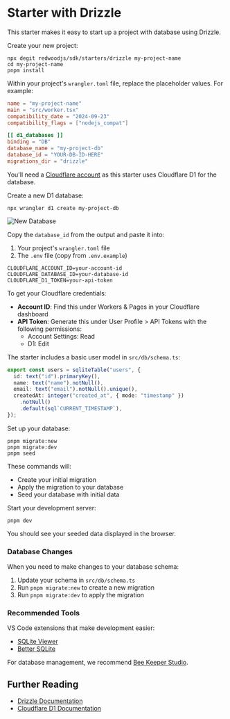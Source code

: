 # Starter with Drizzle

This starter makes it easy to start up a project with database using Drizzle.

Create your new project:

```shell
npx degit redwoodjs/sdk/starters/drizzle my-project-name
cd my-project-name
pnpm install
```

Within your project's `wrangler.toml` file, replace the placeholder values. For example:

```toml
name = "my-project-name"
main = "src/worker.tsx"
compatibility_date = "2024-09-23"
compatibility_flags = ["nodejs_compat"]

[[ d1_databases ]]
binding = "DB"
database_name = "my-project-db"
database_id = "YOUR-DB-ID-HERE"
migrations_dir = "drizzle"
```

You'll need a [Cloudflare account](https://www.cloudflare.com/) as this starter uses Cloudflare D1 for the database.

Create a new D1 database:

```shell
npx wrangler d1 create my-project-db
```

![New Database](./public/images/new-db.png)

Copy the `database_id` from the output and paste it into:

1. Your project's `wrangler.toml` file
2. The `.env` file (copy from `.env.example`)

```text
CLOUDFLARE_ACCOUNT_ID=your-account-id
CLOUDFLARE_DATABASE_ID=your-database-id
CLOUDFLARE_D1_TOKEN=your-api-token
```

To get your Cloudflare credentials:

- **Account ID**: Find this under Workers & Pages in your Cloudflare dashboard
- **API Token**: Generate this under User Profile > API Tokens with the following permissions:
  - Account Settings: Read
  - D1: Edit

The starter includes a basic user model in `src/db/schema.ts`:

```typescript
export const users = sqliteTable("users", {
  id: text("id").primaryKey(),
  name: text("name").notNull(),
  email: text("email").notNull().unique(),
  createdAt: integer("created_at", { mode: "timestamp" })
    .notNull()
    .default(sql`CURRENT_TIMESTAMP`),
});
```

Set up your database:

```shell
pnpm migrate:new
pnpm migrate:dev
pnpm seed
```

These commands will:

- Create your initial migration
- Apply the migration to your database
- Seed your database with initial data

Start your development server:

```shell
pnpm dev
```

You should see your seeded data displayed in the browser.

### Database Changes

When you need to make changes to your database schema:

1. Update your schema in `src/db/schema.ts`
2. Run `pnpm migrate:new` to create a new migration
3. Run `pnpm migrate:dev` to apply the migration

### Recommended Tools

VS Code extensions that make development easier:

- [SQLite Viewer](https://marketplace.cursorapi.com/items?itemName=qwtel.sqlite-viewer)
- [Better SQLite](https://marketplace.visualstudio.com/items?itemName=bettersqlite.better-sqlite3)

For database management, we recommend [Bee Keeper Studio](https://www.beekeeperstudio.io/).

## Further Reading

- [Drizzle Documentation](https://orm.drizzle.team)
- [Cloudflare D1 Documentation](https://developers.cloudflare.com/d1)
